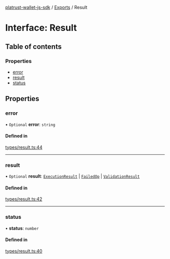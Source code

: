 [platrust-wallet-js-sdk](../README.md) / [Exports](../modules.md) / Result

# Interface: Result

## Table of contents

### Properties

- [error](Result.md#error)
- [result](Result.md#result)
- [status](Result.md#status)

## Properties

### error

• `Optional` **error**: `string`

#### Defined in

[types/result.ts:44](https://github.com/study-core/bonus-wallet-js-sdk/blob/c53d985/src/types/result.ts#L44)

___

### result

• `Optional` **result**: [`ExecutionResult`](ExecutionResult.md) \| [`FailedOp`](FailedOp.md) \| [`ValidationResult`](ValidationResult.md)

#### Defined in

[types/result.ts:42](https://github.com/study-core/bonus-wallet-js-sdk/blob/c53d985/src/types/result.ts#L42)

___

### status

• **status**: `number`

#### Defined in

[types/result.ts:40](https://github.com/study-core/bonus-wallet-js-sdk/blob/c53d985/src/types/result.ts#L40)
